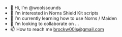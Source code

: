 - 👋 Hi, I’m @woolssounds
- 👀 I’m interested in Norns Shield Kit scripts 
- 🌱 I’m currently learning how to use Norns / Maiden 
- 💞️ I’m looking to collaborate on ...
- 📫 How to reach me brockw00ls@gmail.com

<!---
woolssounds/woolssounds is a ✨ special ✨ repository because its `README.md` (this file) appears on your GitHub profile.
You can click the Preview link to take a look at your changes.
--->

